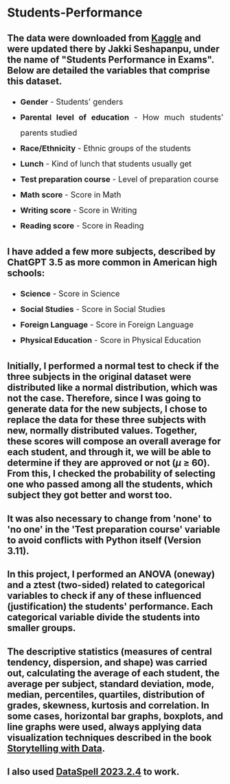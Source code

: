 # Students-Performance

## The data were downloaded from [Kaggle](https://www.kaggle.com/datasets/spscientist/students-performance-in-exams?rvi=1) and were updated there by Jakki Seshapanpu, under the name of "Students Performance in Exams". Below are detailed the variables that comprise this dataset.

<ul style='font-size: 18px; line-height: 2; text-align: justify;'>
    <li><b>Gender</b> - Students' genders</li>
    <li><b>Parental level of education</b> - How much students' parents studied</li>
    <li><b>Race/Ethnicity</b> - Ethnic groups of the students</li>
    <li><b>Lunch</b> - Kind of lunch that students usually get</li>
    <li><b>Test preparation course</b> - Level of preparation course</li>
    <li><b>Math score</b> - Score in Math </li>
    <li><b>Writing score</b> - Score in Writing</li>
    <li><b>Reading score</b> - Score in Reading</li>
</ul>

## I have added a few more subjects, described by ChatGPT 3.5 as more common in American high schools:

<ul style='font-size: 18px; line-height: 2; text-align: justify;'>
    <li><b>Science</b> - Score in Science</li>
    <li><b>Social Studies</b> - Score in Social Studies</li>
    <li><b>Foreign Language</b> - Score in Foreign Language</li>
    <li><b>Physical Education</b> - Score in Physical Education</li>
</ul>

##  Initially, I performed a normal test to check if the three subjects in the original dataset were distributed like a normal distribution, which was not the case. Therefore, since I was going to generate data for the new subjects, I chose to replace the data for these three subjects with new, normally distributed values. Together, these scores will compose an overall average for each student, and through it, we will be able to determine if they are approved or not ($\mu$ $\geq$ 60). From this, I checked the probability of selecting one who passed among all the students, which subject they got better and worst too.

## It was also necessary to change from 'none' to 'no one' in the 'Test preparation course' variable to avoid conflicts with Python itself (Version 3.11).

## In this project, I performed an ANOVA (oneway) and a ztest (two-sided) related to categorical variables to check if any of these influenced (justification) the students' performance. Each categorical variable divide the students into smaller groups.


## The descriptive statistics (measures of central tendency, dispersion, and shape) was carried out, calculating the average of each student, the average per subject, standard deviation, mode, median, percentiles, quartiles, distribution of grades, skewness, kurtosis and correlation. In some cases, horizontal bar graphs, boxplots, and line graphs were used, always applying data visualization techniques described in the book [Storytelling with Data](https://www.storytellingwithdata.com/). 

## I also used [DataSpell 2023.2.4](https://www.jetbrains.com/dataspell/) to work.